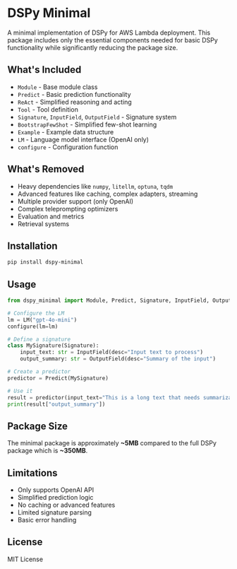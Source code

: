 # DSPy Minimal

A minimal implementation of DSPy for AWS Lambda deployment. This package includes only the essential components needed for basic DSPy functionality while significantly reducing the package size.

## What's Included

- `Module` - Base module class
- `Predict` - Basic prediction functionality
- `ReAct` - Simplified reasoning and acting
- `Tool` - Tool definition
- `Signature`, `InputField`, `OutputField` - Signature system
- `BootstrapFewShot` - Simplified few-shot learning
- `Example` - Example data structure
- `LM` - Language model interface (OpenAI only)
- `configure` - Configuration function

## What's Removed

- Heavy dependencies like `numpy`, `litellm`, `optuna`, `tqdm`
- Advanced features like caching, complex adapters, streaming
- Multiple provider support (only OpenAI)
- Complex teleprompting optimizers
- Evaluation and metrics
- Retrieval systems

## Installation

```bash
pip install dspy-minimal
```

## Usage

```python
from dspy_minimal import Module, Predict, Signature, InputField, OutputField, LM, configure

# Configure the LM
lm = LM("gpt-4o-mini")
configure(lm=lm)

# Define a signature
class MySignature(Signature):
    input_text: str = InputField(desc="Input text to process")
    output_summary: str = OutputField(desc="Summary of the input")

# Create a predictor
predictor = Predict(MySignature)

# Use it
result = predictor(input_text="This is a long text that needs summarization")
print(result["output_summary"])
```

## Package Size

The minimal package is approximately **~5MB** compared to the full DSPy package which is **~350MB**.

## Limitations

- Only supports OpenAI API
- Simplified prediction logic
- No caching or advanced features
- Limited signature parsing
- Basic error handling

## License

MIT License 